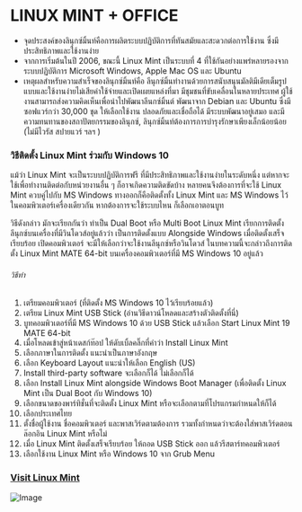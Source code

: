 # LINUX MINT + OFFICE
* จุดประสงค์ของลินุกซ์มิ้นท์คือการผลิตระบบปฏิบัติการที่ทันสมัยและสะดวกต่อการใช้งาน ซึ่งมีประสิทธิภาพและใช้งานง่าย
* จากการเริ่มต้นในปี 2006, ขณะนี้ Linux Mint เป็นระบบที่ 4 ที่ใช้กันอย่างแพร่หลายรองจากระบบปฏิบัติการ Microsoft Windows, Apple Mac OS และ Ubuntu
* เหตุผลสำหรับความสำเร็จของลินุกซ์มิ้นท์คือ
ลีนุกซ์มิ้นทำงานด้วยการสนับสนุนมัลติมีเดียเต็มรูปแบบและใช้งานง่ายไม่เสียค่าใช้จ่ายและเปิดเผยแหล่งที่มา
มีชุมชนที่ขับเคลื่อนในหลายประเทศ ผู้ใช้งานสามารถส่งความคิดเห็นเพื่อนำไปพัฒนาลีนกซ์มิ้นต์
พัฒนาจาก Debian และ Ubuntu ซึ่งมีซอฟแวร์กว่า 30,000 ชุด ให้เลือกใช้งาน
ปลอดภัยและเชื่อถือได้ มีระบบพัฒนาอยู่เสมอ และมีความทนทานของสถาปัตยกรรมของลินุกซ์, ลินุกซ์มิ้นท์ต้องการการบำรุงรักษาเพียงเล็กน้อยน้อย (ไม่มีไวรัส สปายแวร์ ฯลฯ )

###  วิธีติดตั้ง Linux Mint ร่วมกับ Windows 10 
<span style = color : blue> แม้ว่า Linux Mint จะเป็นระบบปฏิบัติการฟรี ที่มีประสิทธิภาพและใช้งานง่ายในระดับหนึ่ง แต่หากจะใช้เพื่อทำงานติดต่อกับหน่วยงานอื่น ๆ ก็อาจเกิดความติดขัดบ้าง  หลายคนจึงต้องการที่จะใช้ Linux Mint  ควบคู่ไปกับ MS Windows  ทางออกก็คือติดตั้งทั้ง Linux Mint และ MS Windows ไว้ในคอมพิวเตอร์เครื่องเดียวกัน  หากต้องการจะใช้ระบบไหน ก็เลือกเอาตอนบูท  

 วิธีดังกล่าว มักจะเรียกกันว่า ทำเป็น Dual Boot หรือ Multi Boot    Linux Mint เรียกการติดตั้งลีนุกซ์บนเครื่องที่มีวินโดวส์อยู่แล้วว่า เป็นการติดตั้งแบบ Alongside Windows  เมื่อติดตั้งเสร็จเรียบร้อย เปิดคอมพิวเตอร์ จะมีให้เลือกว่าจะใช้งานลีนุกซ์หรือวินโดวส์  ในบทความนี้จะกล่าวถึงการติดตั้ง Linux Mint MATE 64-bit บนเครื่องคอมพิวเตอร์ที่มี MS Windows 10 อยู่แล้ว </span> 

###### วิธีทำ
1. เตรียมคอมพิวเตอร์ (ที่ติดตั้ง MS Windows 10 ไว้เรียบร้อยแล้ว)
2. เตรียม Linux Mint USB Stick (อ่านวิธีดาวน์โหลดและสร้างตัวติดตั้งที่นี่)
3. บูทคอมพิวเตอร์ที่มี MS Windows 10 ด้วย USB Stick แล้วเลือก Start Linux Mint 19 MATE 64-bit
4. เมื่อโหลดเข้าสู่หน้าเดสก์ท๊อป ให้ดับเบิ้ลคลิ๊กที่คำว่า Install Linux Mint
5. เลือกภาษาในการติดตั้ง แนะนำเป็นภาษาอังกฤษ
6. เลือก Keyboard Layout แนะนำให้เลือก English (US)
7. Install third-party software จะเลือกก็ได้ ไม่เลือกก็ได้
8. เลือก Install Linux Mint alongside Windows Boot Manager (เพื่อติดตั้ง Linux Mint เป็น Dual Boot กับ Windows 10)
9. เลือกขนาดของพาร์ทิชั่นที่จะติดตั้ง Linux Mint หรือจะเลือกตามที่โปรแกรมกำหนดให้ก็ได้
10. เลือกประเทศไทย
11. ตั้งชื่อผู้ใช้งาน ชื่อคอมพิวเตอร์ และพาสเวิร์ดตามต้องการ รวมทั้งกำหนดว่าจะต้องใส่พาสเวิร์ดตอนล๊อกอิน Linux Mint หรือไม่
12. เมื่อ Linux Mint ติดตั้งเสร็จเรียบร้อย ให้ถอด USB Stick ออก แล้วรีสตาร์ทคอมพิวเตอร์
13. เลือกใช้งาน Linux Mint หรือ Windows 10 จาก Grub Menu

### [Visit Linux Mint](https://distrowatch.com/table.php?distribution=mint) 

![Image](http://mim321.github.io/LINUX-MINT/mint1.png)
